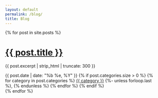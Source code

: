 ```yaml
---
layout: default
permalink: /blog/
title: Blog
---
```


<div class="container-fluid px-1">
  <div class="row">
    <div class="col-12">
      <div id="post-list">
        {% for post in site.posts %}
          <div class="card-wrapper mb-4">
            <div class="card post-preview flex-md-row-reverse h-100">
              <div class="card-body d-flex flex-column p-4">
                <h1 class="card-title my-2 mt-md-0">
                  <a href="{{ post.url | relative_url }}">{{ post.title }}</a>
                </h1>
                <div class="card-text content mt-0 mb-3">
                  <p>{{ post.excerpt | strip_html | truncate: 300 }}</p>
                </div>
                <div class="post-meta flex-grow-1 d-flex align-items-end">
                  <div class="me-auto">
                    <i class="far fa-calendar fa-fw me-1"></i>
                    <span>{{ post.date | date: "%b %e, %Y" }}</span>
                    {% if post.categories.size > 0 %}
                      <i class="far fa-folder-open fa-fw me-1 ms-1"></i>
                      {% for category in post.categories %}
                        <a href="{{ site.baseurl }}/categories/{{ category | slugify }}/" class="categories">{{ category }}</a>
                        {%- unless forloop.last %}, {% endunless %}
                      {% endfor %}
                    {% endif %}
                  </div>
                </div>
              </div>
            </div>
          </div>
        {% endfor %}
      </div>
    </div>
  </div>
</div>
